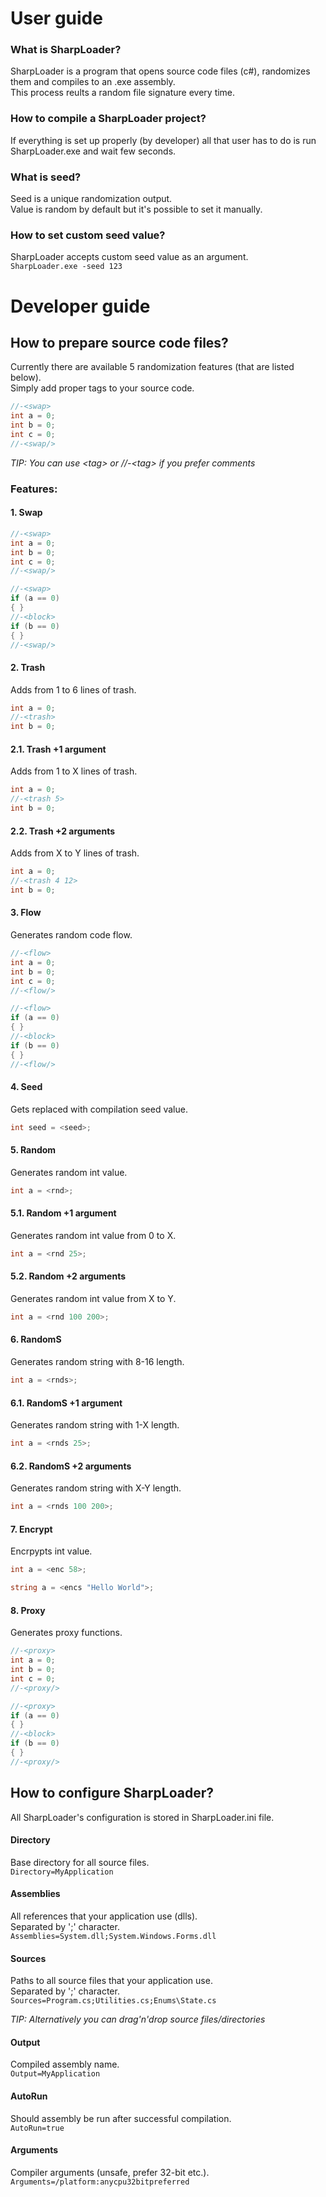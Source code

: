 # User guide

### What is SharpLoader?
SharpLoader is a program that opens source code files (c#), randomizes them and compiles to an .exe assembly.  
This process reults a random file signature every time.

### How to compile a SharpLoader project?
If everything is set up properly (by developer) all that user has to do is run SharpLoader.exe and wait few seconds.

### What is seed?
Seed is a unique randomization output.  
Value is random by default but it's possible to set it manually.

### How to set custom seed value?
SharpLoader accepts custom seed value as an argument.  
`SharpLoader.exe -seed 123`

# Developer guide

## How to prepare source code files?
Currently there are available 5 randomization features (that are listed below).  
Simply add proper tags to your source code.  
```c#
//-<swap>
int a = 0;
int b = 0;
int c = 0;
//-<swap/>
```

*TIP: You can use &lt;tag&gt; or //-&lt;tag&gt; if you prefer comments*

### Features:

#### 1. Swap
```c#
//-<swap>
int a = 0;
int b = 0;
int c = 0;
//-<swap/>
```
```c#
//-<swap>
if (a == 0)
{ }
//-<block>
if (b == 0)
{ }
//-<swap/>
```

#### 2. Trash
Adds from 1 to 6 lines of trash.  
```c#
int a = 0;
//-<trash>
int b = 0;
```

#### 2.1. Trash +1 argument
Adds from 1 to X lines of trash.  
```c#
int a = 0;
//-<trash 5>
int b = 0;
```

#### 2.2. Trash +2 arguments
Adds from X to Y lines of trash.  
```c#
int a = 0;
//-<trash 4 12>
int b = 0;
```

#### 3. Flow
Generates random code flow.
```c#
//-<flow>
int a = 0;
int b = 0;
int c = 0;
//-<flow/>
```
```c#
//-<flow>
if (a == 0)
{ }
//-<block>
if (b == 0)
{ }
//-<flow/>
```

#### 4. Seed
Gets replaced with compilation seed value.
```c#
int seed = <seed>;
```

#### 5. Random
Generates random int value.  
```c#
int a = <rnd>;
```

#### 5.1. Random +1 argument
Generates random int value from 0 to X.  
```c#
int a = <rnd 25>;
```

#### 5.2. Random +2 arguments
Generates random int value from X to Y.  
```c#
int a = <rnd 100 200>;
```
#### 6. RandomS
Generates random string with 8-16 length.  
```c#
int a = <rnds>;
```

#### 6.1. RandomS +1 argument
Generates random string with 1-X length.  
```c#
int a = <rnds 25>;
```

#### 6.2. RandomS +2 arguments
Generates random string with X-Y length.  
```c#
int a = <rnds 100 200>;
```

#### 7. Encrypt
Encrpypts int value.
```c#
int a = <enc 58>;
```
```c#
string a = <encs "Hello World">;
```

#### 8. Proxy
Generates proxy functions.
```c#
//-<proxy>
int a = 0;
int b = 0;
int c = 0;
//-<proxy/>
```
```c#
//-<proxy>
if (a == 0)
{ }
//-<block>
if (b == 0)
{ }
//-<proxy/>
```

## How to configure SharpLoader?
All SharpLoader's configuration is stored in SharpLoader.ini file.

#### Directory
Base directory for all source files.  
`Directory=MyApplication`

#### Assemblies
All references that your application use (dlls).  
Separated by ';' character.  
`Assemblies=System.dll;System.Windows.Forms.dll`

#### Sources
Paths to all source files that your application use.  
Separated by ';' character.  
`Sources=Program.cs;Utilities.cs;Enums\State.cs`

*TIP: Alternatively you can drag'n'drop source files/directories*

#### Output
Compiled assembly name.  
`Output=MyApplication`

#### AutoRun
Should assembly be run after successful compilation.  
`AutoRun=true`

#### Arguments
Compiler arguments (unsafe, prefer 32-bit etc.).  
`Arguments=/platform:anycpu32bitpreferred`
